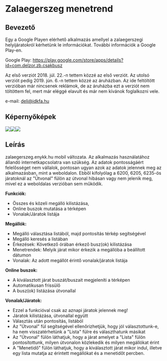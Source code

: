# Zalaegerszeg menetrend

## Bevezető

Egy a Google Playen elérhető alkalmazás amellyel a zalaegerszegi helyijáratokról kérhetünk le információkat. További információk a Google Play-en.

Google Play: https://play.google.com/store/apps/details?id=com.delzor.zb.csakbusz

Az első verziót 2018. júl. 22.-n tettem közzé az első verziót. Az utolsó verziót pedig 2019. jún. 6.-n tettem közzé az áruházban. Az ide feltöltött verzióban már nincsenek reklámok, de az áruházba ezt a verziót nem töltöttem fel, mert már eléggé elavult és már nem kívánok foglalkozni vele.

e-mail: deli@idkfa.hu

## Képernyőképek

![](https://lh3.googleusercontent.com/20Sv5A3ThlFzJaPXwNUk4zL8NgrI6feV8iGLR6kjuaEjE6Juhk5anL-u_as16Mvcg-k=w180-h320)![](https://lh3.googleusercontent.com/K7sOg5BsOoCYS3ilS2n0aj17uiVm868_Pm-YB6ifLXM6ujM7WNuZVkYE6ikn51BYYtA=w180-h320)![](https://lh3.googleusercontent.com/x5kRZtLkkownpSKQkmMK9tKERL5haTuSntlclWRFa1l3oTHpuhEVHO9FfeqdbMm4SQ=w180-h320)



## Leírás

zalaegerszeg.enykk.hu mobil változata.
Az alkalmazás  használatához állandó internetkapcsolatra van szükség. Az adatok  pontosságáért felelősséget nem vállalok, pontosan ugyan azok az adatok  jelennek meg az alkalmazásban, mint a weboldalon. Ebből kifolyólag a  6200, 6205, 6235-ös járatoknál az "Útvonal" fülön az útvonal hibásan  vagy nem jelenik meg, mivel ez a weboldalas verzióban sem működik.

**Funkciók:**

- Összes és közeli megálló kilistázása,
- Online buszok mutatása a térképen
- Vonalak/Járatok listája

**Megállók:**

- Megálló választása listából, majd pontosítás térkép segítségével
- Megálló keresés a listában
- Érkezések: Következő órában érkező busz(ok) kilistázása
- Menetrendek: Melyik járat mikor érkezik a megállóba a beállított dátumon
- Vonalak: Az adott megállót érintő vonalak/járatok listája

**Online buszok:**

- A kiválasztott járat buszát/buszait megjeleníti a térképen
- Automatikusan frissülő
- A busz(ok) listázása útvonallal

**Vonalak/Járatok:**

- Ezzel a funkcióval csak az aznapi járatok jelennek meg!
- Járatok kilistázása, útvonallal együtt
- Választás után pontosítás, listából
- Az "Útvonal" fül segítségével ellenőrizhetjük, hogy  jól választottunk-e, ha nem visszatérhetünk a "Lista" fülre és  választhatunk másikat
- Az "Útvonal" fülön láthatjuk, hogy a járat amelyet a "Lista" fülön pontosítottunk, milyen útvonalon  közlekedik és milyen megállókat érint
- A "Menetidő"  fülön láthatjuk, hogy a kiválasztott járat mikor indul, illetve egy  lista mutatja az érintett megállókat és a menetidőt percben.